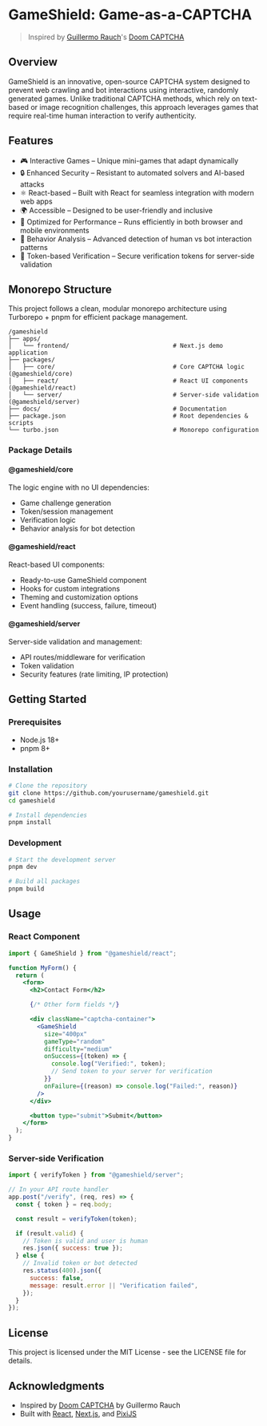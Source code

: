 # GameShield: Game-as-a-CAPTCHA

> Inspired by [Guillermo Rauch](https://x.com/rauchg)'s [Doom CAPTCHA](https://doom-captcha.vercel.app)

## Overview

GameShield is an innovative, open-source CAPTCHA system designed to prevent web crawling and bot interactions using interactive, randomly generated games. Unlike traditional CAPTCHA methods, which rely on text-based or image recognition challenges, this approach leverages games that require real-time human interaction to verify authenticity.

## Features

- 🎮 Interactive Games – Unique mini-games that adapt dynamically
- 🔒 Enhanced Security – Resistant to automated solvers and AI-based attacks
- ⚛️ React-based – Built with React for seamless integration with modern web apps
- 🌍 Accessible – Designed to be user-friendly and inclusive
- 🚀 Optimized for Performance – Runs efficiently in both browser and mobile environments
- 🧠 Behavior Analysis – Advanced detection of human vs bot interaction patterns
- 🔐 Token-based Verification – Secure verification tokens for server-side validation

## Monorepo Structure

This project follows a clean, modular monorepo architecture using Turborepo + pnpm for efficient package management.

```
/gameshield
├── apps/
│   └── frontend/                             # Next.js demo application
├── packages/
│   ├── core/                                 # Core CAPTCHA logic (@gameshield/core)
│   ├── react/                                # React UI components (@gameshield/react)
│   └── server/                               # Server-side validation (@gameshield/server)
├── docs/                                     # Documentation
├── package.json                              # Root dependencies & scripts
└── turbo.json                                # Monorepo configuration
```

### Package Details

#### @gameshield/core

The logic engine with no UI dependencies:

- Game challenge generation
- Token/session management
- Verification logic
- Behavior analysis for bot detection

#### @gameshield/react

React-based UI components:

- Ready-to-use GameShield component
- Hooks for custom integrations
- Theming and customization options
- Event handling (success, failure, timeout)

#### @gameshield/server

Server-side validation and management:

- API routes/middleware for verification
- Token validation
- Security features (rate limiting, IP protection)

## Getting Started

### Prerequisites

- Node.js 18+
- pnpm 8+

### Installation

```bash
# Clone the repository
git clone https://github.com/yourusername/gameshield.git
cd gameshield

# Install dependencies
pnpm install
```

### Development

```bash
# Start the development server
pnpm dev

# Build all packages
pnpm build
```

## Usage

### React Component

```jsx
import { GameShield } from "@gameshield/react";

function MyForm() {
  return (
    <form>
      <h2>Contact Form</h2>

      {/* Other form fields */}

      <div className="captcha-container">
        <GameShield
          size="400px"
          gameType="random"
          difficulty="medium"
          onSuccess={(token) => {
            console.log("Verified:", token);
            // Send token to your server for verification
          }}
          onFailure={(reason) => console.log("Failed:", reason)}
        />
      </div>

      <button type="submit">Submit</button>
    </form>
  );
}
```

### Server-side Verification

```javascript
import { verifyToken } from "@gameshield/server";

// In your API route handler
app.post("/verify", (req, res) => {
  const { token } = req.body;

  const result = verifyToken(token);

  if (result.valid) {
    // Token is valid and user is human
    res.json({ success: true });
  } else {
    // Invalid token or bot detected
    res.status(400).json({
      success: false,
      message: result.error || "Verification failed",
    });
  }
});
```

## License

This project is licensed under the MIT License - see the LICENSE file for details.

## Acknowledgments

- Inspired by [Doom CAPTCHA](https://doom-captcha.vercel.app) by Guillermo Rauch
- Built with [React](https://reactjs.org/), [Next.js](https://nextjs.org/), and [PixiJS](https://pixijs.com/)
